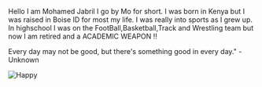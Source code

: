 Hello I am Mohamed Jabril I go by Mo for short. I was born in Kenya but I was raised in Boise ID for most my life. I was really into sports as I grew up. In highschool I was on the FootBall,Basketball,Track and Wrestling team but now I am retired and a ACADEMIC WEAPON ‼️


Every day may not be good, but there's something good in every day." - Unknown

![Happy]((https://github.com/MoJabril/MoJabril.github.io/blob/main/man-blushing-smiling.gif?raw=true)https://github.com/MoJabril/MoJabril.github.io/blob/main/man-blushing-smiling.gif?raw=true)
